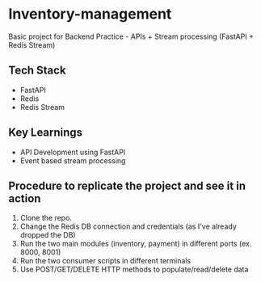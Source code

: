 # Inventory-management
Basic project for Backend Practice - APIs + Stream processing (FastAPI + Redis Stream)  

## Tech Stack
- FastAPI
- Redis
- Redis Stream

## Key Learnings
- API Development using FastAPI
- Event based stream processing

## Procedure to replicate the project and see it in action
1. Clone the repo.
2. Change the Redis DB connection and credentials (as I've already dropped the DB)
3. Run the two main modules (inventory, payment) in different ports (ex. 8000, 8001)
4. Run the two consumer scripts in different terminals
5. Use POST/GET/DELETE HTTP methods to populate/read/delete data
